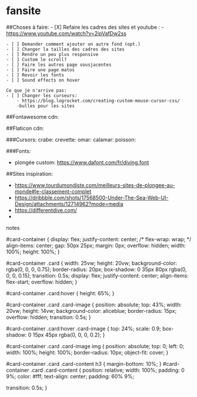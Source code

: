 # fansite
##Choses à faire:
    - [X] Refaire les cadres des sites et youtube :
        - https://www.youtube.com/watch?v=2ipVafDw2ss

    - [ ] Demander comment ajouter un autre fond (opt.)
    - [ ] Changer la tailles des cadres des sites
    - [ ] Rendre un peu plus responsive
    - [ ] Custom le scroll?
    - [ ] Faire les autres page sousjacentes
    - [ ] Faire une page matos
    - [ ] Revoir les fonts
    - [ ] Sound effects on hover
    
    Ce que je n'arrive pas:
    - [ ] Changer les curseurs:
        - https://blog.logrocket.com/creating-custom-mouse-cursor-css/
        -bulles pour les sites

##Fontawesome cdn:
<link
      rel="stylesheet"
      href="https://cdnjs.cloudflare.com/ajax/libs/font-awesome/6.4.2/css/all.min.css"
      integrity="sha512-z3gLpd7yknf1YoNbCzqRKc4qyor8gaKU1qmn+CShxbuBusANI9QpRohGBreCFkKxLhei6S9CQXFEbbKuqLg0DA=="
      crossorigin="anonymous"
      referrerpolicy="no-referrer"
    />

##Flaticon cdn:
<link rel='stylesheet' href='https://cdn-uicons.flaticon.com/2.0.0/uicons-solid-straight/css/uicons-solid-straight.css'>

###Cursors:
crabe: <i class="fi fi-ss-crab"></i>
crevette: <i class="fi fi-sr-shrimp"></i>
omar: <i class="fi fi-ss-lobster"></i>
calamar: <i class="fi fi-ss-squid"></i>
poisson: <i class="fi fi-bs-fish-cooked"></i>

###Fonts:
- plongée custom: https://www.dafont.com/fr/diving.font

##Sites inspiration:
- https://www.tourdumondiste.com/meilleurs-sites-de-plongee-au-monde#le-classement-complet
- https://dribbble.com/shots/17568500-Under-The-Sea-Web-UI-Design/attachments/12714962?mode=media
- https://differentdive.com/
- 






notes

#card-container {
  display: flex;
  justify-content: center;
  /* flex-wrap: wrap; */
  align-items: center;
  gap: 50px 25px;
  margin: 0px;
  overflow: hidden;
  width: 100%;
  height: 100%;
}

#card-container .card {
  width: 25vw;
  height: 20vw;
  background-color: rgba(0, 0, 0, 0.75);
  border-radius: 20px;
  box-shadow: 0 35px 80px rgba(0, 0, 0, 0.15);
  transition: 0.5s;
  display: flex;
  justify-content: center;
  align-items: flex-start;
  overflow: hidden;
}

#card-container .card:hover {
  height: 65%;
}

#card-container .card .card-image {
  position: absolute;
  top: 43%;
  width: 20vw;
  height: 14vw;
  background-color: aliceblue;
  border-radius: 15px;
  overflow: hidden;
  transition: 0.5s;
}

#card-container .card:hover .card-image {
  top: 24%;
  scale: 0.9;
  box-shadow: 0 15px 45px rgba(0, 0, 0, 0.2);
}

#card-container .card .card-image img {
  position: absolute;
  top: 0;
  left: 0;
  width: 100%;
  height: 100%;
  border-radius: 10px;
  object-fit: cover;
}

#card-container .card .card-content h3 {
  margin-bottom: 10%;
}
#card-container .card .card-content {
  position: relative;
  width: 100%;
  padding: 0 9%;
  color: #fff;
  text-align: center;
  padding: 60% 9%;
  
  transition: 0.5s;
}
